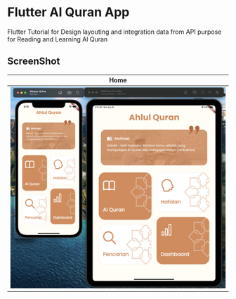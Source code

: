 # Flutter Al Quran App

Flutter Tutorial for Design layouting and integration data from API purpose for Reading and Learning Al Quran

## ScreenShot

| Home           |
|------------------------|
| <img src="image1.png" width="800"/>|




